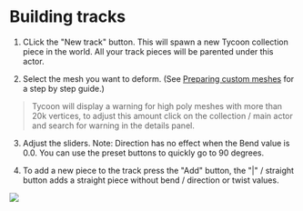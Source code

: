 # Building tracks

1. CLick the "New track" button.
This will spawn a new Tycoon collection piece in the world. All your track pieces will be parented under this actor.

2. Select the mesh you want to deform. (See [Preparing custom meshes](prep_mesh.md) for a step by step guide.)
> Tycoon will display a warning for high poly meshes with more than 20k vertices, to adjust this amount click on the collection / main actor and search for warning in the details panel.

3. Adjust the sliders. 
Note: Direction has no effect when the Bend value is 0.0.
You can use the preset buttons to quickly go to 90 degrees.

4. To add a new piece to the track press the "Add" button, the "|" / straight button adds a straight piece without bend / direction or twist values.

![](/img/trackaddui.png)




